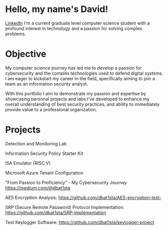 # Hello, my name's David!
[LinkedIn](https://www.linkedin.com/in/david-batista-071464192/)
I'm a current graduate level computer science student with a profound interest in technology and a passion for solving complex problems.

# Objective

My computer science journey has led me to develop a passion for cybersecurity and the complex technologies used to defend digital systems. I am eager to kickstart my career in the field, specifically aiming to join a team as an information security analyst. 

With this portfolio I aim to demonstrate my passion and expertise by showcasing personal projects and labs I've developed to enhance my overall understanding of best security practices, and ability to immediately provide value to a professional organization.


# Projects

Detection and Monitoring Lab

Information Security Policy Starter Kit 

ISA Emulator (RISC V)

Microsoft Azure Tenant Configuration

"From Passion to Proficiency" - My Cybersecurity Journey https://medium.com/@dbat1sta

AES Encryption Analysis: https://github.com/dbat1sta/AES-encryption-test-

SRP (Secure Remote Password) Protocol Implementation: https://github.com/dbat1sta/SRP-implementation

Test Keylogger Software: https://github.com/dbat1sta/keylogger-project
